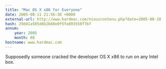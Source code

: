 ```yaml
---
title: "Mac OS X x86 for Everyone"
date: 2005-08-11 21:56:38 +0000
external-url: http://www.hardmac.com/niouzcontenu.php?date=2005-08-10
hash: 29d41a585d8b2b60e0f5fa893558f76f
annum:
    year: 2005
    month: 08
hostname: www.hardmac.com
---
```


Supposedly someone cracked the developer OS X x86 to run on any Intel box.
